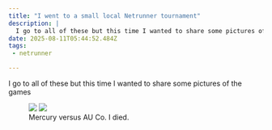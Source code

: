 ```yaml
---
title: "I went to a small local Netrunner tournament"
description: |
  I go to all of these but this time I wanted to share some pictures of the games<style>.post figure {
date: 2025-08-11T05:44:52.484Z
tags: 
 - netrunner

---
```


I go to all of these but this time I wanted to share some pictures of the games

<style>
.post figure {
	margin-inline: 0;
	display: grid;
	gap: var(--space-s);
	grid-template-areas: var(--areas);

	&:has(picture:nth-of-type(2)),
	&:has(img:nth-of-type(2)) {
		--areas: "a b" "f f";
	}
	& > picture:nth-of-type(1),
	& > img:nth-of-type(1) {
		grid-area: a;
	}
	& > picture:nth-of-type(2),
	& > img:nth-of-type(2) {
		grid-area: b;
	}
	& > picture:nth-of-type(3),
	& > img:nth-of-type(3) {
		grid-area: c;
	}

	figcaption {
		grid-area: f;
		font-size: smaller;
		color: var(--color-subtle);
	}
}


</style>

<figure style="grid-template">
<img src="https://cdn.ewie.online/20250811045055-IMG_2015.jpeg"/>
<img src="https://cdn.ewie.online/20250811045148-IMG_2016.jpeg"/>
<figcaption>Mercury versus AU Co. I died.</figcaption>
</figure>

